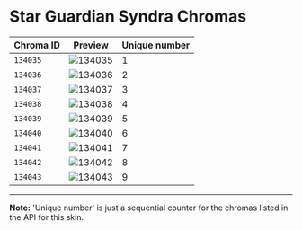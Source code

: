 # Star Guardian Syndra Chromas

| Chroma ID | Preview | Unique number |
|---|---|---|
| `134035` | ![134035](https://raw.communitydragon.org/latest/plugins/rcp-be-lol-game-data/global/default/v1/champion-chroma-images/134/134035.png) | 1 |
| `134036` | ![134036](https://raw.communitydragon.org/latest/plugins/rcp-be-lol-game-data/global/default/v1/champion-chroma-images/134/134036.png) | 2 |
| `134037` | ![134037](https://raw.communitydragon.org/latest/plugins/rcp-be-lol-game-data/global/default/v1/champion-chroma-images/134/134037.png) | 3 |
| `134038` | ![134038](https://raw.communitydragon.org/latest/plugins/rcp-be-lol-game-data/global/default/v1/champion-chroma-images/134/134038.png) | 4 |
| `134039` | ![134039](https://raw.communitydragon.org/latest/plugins/rcp-be-lol-game-data/global/default/v1/champion-chroma-images/134/134039.png) | 5 |
| `134040` | ![134040](https://raw.communitydragon.org/latest/plugins/rcp-be-lol-game-data/global/default/v1/champion-chroma-images/134/134040.png) | 6 |
| `134041` | ![134041](https://raw.communitydragon.org/latest/plugins/rcp-be-lol-game-data/global/default/v1/champion-chroma-images/134/134041.png) | 7 |
| `134042` | ![134042](https://raw.communitydragon.org/latest/plugins/rcp-be-lol-game-data/global/default/v1/champion-chroma-images/134/134042.png) | 8 |
| `134043` | ![134043](https://raw.communitydragon.org/latest/plugins/rcp-be-lol-game-data/global/default/v1/champion-chroma-images/134/134043.png) | 9 |

---

**Note:** 'Unique number' is just a sequential counter for the chromas listed in the API for this skin.